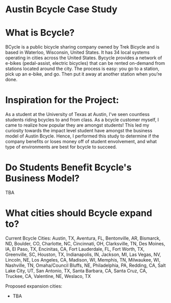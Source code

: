 # Austin Bcycle Case Study

# What is Bcycle?
BCycle is a public bicycle sharing company owned by Trek Bicycle and is based in Waterloo, Wisconsin, United States. It has 34 local systems operating in cities across the United States. Bycycle provides a network of e-bikes (pedal-assist, electric bicycles) that can be rented on-demand from stations located around the city. The process is easy: you go to a station, pick up an e-bike, and go. Then put it away at another station when you’re done. 

# Inspiration for the Project:
As a student at the University of Texas at Austin, I've seen countless students riding bcycles to and from class. As a bcycle customer myself, I came to realize how popular they are amongst students! This led my curiosity towards the impact level student have amongst the business model of Austin Bcycle. Hence, I performed this study to determine if the company benefits or loses money off of student envolvement, and what type of environments are best for bcycle to succeed.

# Do Students Benefit Bcycle's Business Model?
TBA

# What cities should Bcycle expand to? 
Current Bcycle Cities:
Austin, TX, Aventura, FL, Bentonville, AR, Bismarck, ND, Boulder, CO, Charlotte, NC, Cincinnati, OH, Clarksville, TN, Des Moines, IA, El Paso, TX, Encinitas, CA, Fort Lauderdale, FL, Fort Worth, TX, Greenville, SC, Houston, TX, Indianapolis, IN, Jackson, MI, Las Vegas, NV, Lincoln, NE, Los Angeles, CA, Madison, WI, Memphis, TN, Milwaukee, WI, Nashville, TN, Omaha/Council Bluffs, NE, Philadelphia, PA, Redding, CA, Salt Lake City, UT, San Antonio, TX, Santa Barbara, CA, Santa Cruz, CA, Truckee, CA, Valentine, NE, Weslaco, TX

Proposed expansion cities:
* TBA


